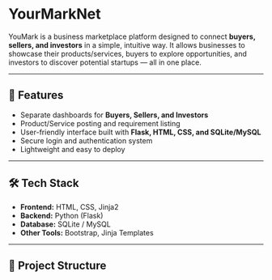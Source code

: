 # YourMarkNet
YouMark is a business marketplace platform designed to connect **buyers, sellers, and investors** in a simple, intuitive way.   It allows businesses to showcase their products/services, buyers to explore opportunities, and investors to discover potential startups — all in one place.

---

## 🚀 Features
- Separate dashboards for **Buyers, Sellers, and Investors**  
- Product/Service posting and requirement listing  
- User-friendly interface built with **Flask, HTML, CSS, and SQLite/MySQL**  
- Secure login and authentication system  
- Lightweight and easy to deploy  

---

## 🛠️ Tech Stack
- **Frontend:** HTML, CSS, Jinja2  
- **Backend:** Python (Flask)  
- **Database:** SQLite / MySQL  
- **Other Tools:** Bootstrap, Jinja Templates  

---

## 📂 Project Structure

